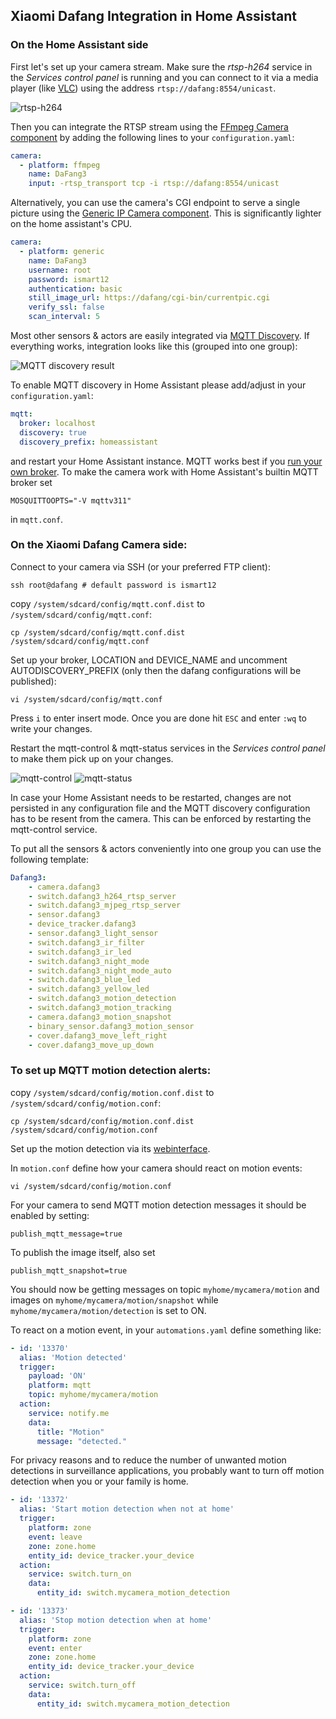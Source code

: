 ## Xiaomi Dafang Integration in Home Assistant

### On the Home Assistant side

First let's set up your camera stream. Make sure the _rtsp-h264_ service in the _Services control panel_ is running and you can connect to it via a media player (like [VLC](https://www.videolan.org/)) using the address `rtsp://dafang:8554/unicast`.

![rtsp-h264](rtsp_h264.png)

Then you can integrate the RTSP stream using the [FFmpeg Camera component](https://www.home-assistant.io/components/camera.ffmpeg/) by adding the following lines to your `configuration.yaml`:

```yaml
camera:
  - platform: ffmpeg
    name: DaFang3
    input: -rtsp_transport tcp -i rtsp://dafang:8554/unicast
```

Alternatively, you can use the camera's CGI endpoint to serve a single picture using the [Generic IP Camera component](https://www.home-assistant.io/components/generic/). This is significantly lighter on the home assistant's CPU.

```yaml
camera:
  - platform: generic
    name: DaFang3
    username: root
    password: ismart12
    authentication: basic
    still_image_url: https://dafang/cgi-bin/currentpic.cgi
    verify_ssl: false
    scan_interval: 5
```

Most other sensors & actors are easily integrated via [MQTT Discovery](https://www.home-assistant.io/docs/mqtt/discovery/). If everything works, integration looks like this (grouped into one group):

![MQTT discovery  result](mqtt_autodiscovery.png)

To enable MQTT discovery in Home Assistant please add/adjust in your `configuration.yaml`:

```yaml
mqtt:
  broker: localhost
  discovery: true
  discovery_prefix: homeassistant
```

and restart your Home Assistant instance. MQTT works best if you [run your own broker](https://www.home-assistant.io/docs/mqtt/broker/#run-your-own). To make the camera work with Home Assistant's builtin MQTT broker set

```shell
MOSQUITTOOPTS="-V mqttv311"
```

in `mqtt.conf`.

### On the Xiaomi Dafang Camera side:

Connect to your camera via SSH (or your preferred FTP client):

```shell
ssh root@dafang # default password is ismart12
```

copy `/system/sdcard/config/mqtt.conf.dist` to `/system/sdcard/config/mqtt.conf`:

```shell
cp /system/sdcard/config/mqtt.conf.dist /system/sdcard/config/mqtt.conf
```

Set up your broker, LOCATION and DEVICE_NAME
and uncomment AUTODISCOVERY_PREFIX (only then the dafang configurations will be published):

```shell
vi /system/sdcard/config/mqtt.conf
```

Press `i` to enter insert mode. Once you are done hit `ESC` and enter `:wq` to write your changes.

Restart the mqtt-control & mqtt-status services in the _Services control panel_ to make them pick up on your changes.

![mqtt-control](mqtt_control.png)
![mqtt-status](mqtt_status.png)

 In case your Home Assistant needs to be restarted, changes are not persisted in any configuration file and the MQTT discovery configuration has to be resent from the camera. This can be enforced by restarting the mqtt-control service.

To put all the sensors & actors conveniently into one group you can use the following template:

```yaml
Dafang3:
    - camera.dafang3
    - switch.dafang3_h264_rtsp_server
    - switch.dafang3_mjpeg_rtsp_server
    - sensor.dafang3
    - device_tracker.dafang3
    - sensor.dafang3_light_sensor
    - switch.dafang3_ir_filter
    - switch.dafang3_ir_led
    - switch.dafang3_night_mode
    - switch.dafang3_night_mode_auto
    - switch.dafang3_blue_led
    - switch.dafang3_yellow_led
    - switch.dafang3_motion_detection
    - switch.dafang3_motion_tracking
    - camera.dafang3_motion_snapshot
    - binary_sensor.dafang3_motion_sensor
    - cover.dafang3_move_left_right
    - cover.dafang3_move_up_down
```

### To set up MQTT motion detection alerts:

copy `/system/sdcard/config/motion.conf.dist` to `/system/sdcard/config/motion.conf`:

```shell
cp /system/sdcard/config/motion.conf.dist /system/sdcard/config/motion.conf
```

Set up the motion detection via its [webinterface](http://dafang/configmotion.html).

In `motion.conf` define how your camera should react on motion events:

```shell
vi /system/sdcard/config/motion.conf
```

For your camera to send MQTT motion detection messages it should be enabled by setting:

```
publish_mqtt_message=true
```

To publish the image itself, also set

```
publish_mqtt_snapshot=true
```

You should now be getting messages on topic `myhome/mycamera/motion` and images on `myhome/mycamera/motion/snapshot` while `myhome/mycamera/motion/detection` is set to ON.

To react on a motion event, in your `automations.yaml` define something like:

```yaml
- id: '13370'
  alias: 'Motion detected'
  trigger:
    payload: 'ON'
    platform: mqtt
    topic: myhome/mycamera/motion
  action:
    service: notify.me
    data:
      title: "Motion"
      message: "detected."
```

For privacy reasons and to reduce the number of unwanted motion detections in surveillance applications,
you probably want to turn off motion detection when you or your family is home.

```yaml
- id: '13372'
  alias: 'Start motion detection when not at home'
  trigger:
    platform: zone
    event: leave
    zone: zone.home
    entity_id: device_tracker.your_device
  action:
    service: switch.turn_on
    data:
      entity_id: switch.mycamera_motion_detection

- id: '13373'
  alias: 'Stop motion detection when at home'
  trigger:
    platform: zone
    event: enter
    zone: zone.home
    entity_id: device_tracker.your_device
  action:
    service: switch.turn_off
    data:
      entity_id: switch.mycamera_motion_detection
```
